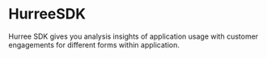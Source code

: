# HurreeSDK
Hurree SDK gives you analysis insights of application  usage with customer engagements for different forms within  application.
